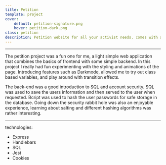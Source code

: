 ```yaml
---
title: Petition
template: project
cover:
    default: petition-signature.png
    hover: petition-dark.png
class: petition
description: Petition website for all your activist needs, comes with account registration and a searchable database for all the entries. Built with Express, SQL, bcryptjs, Jest, Handlebars and Cookie-Session
---
```


---

The petition project was a fun one for me, a light simple web application that combines the basics of frontend with some simple backend. In this project I really had fun experimenting with the styling and animations of the page. Introducing features such as Darkmode, allowed me to try out class based variables, and play around with transition effects.

The back-end was a good introduction to SQL and account security. SQL was used to save the users information and then served to the user when requested. Bcript was used to hash the user passwords for safe storage in the database. Going down the security rabbit hole was also an enjoyable experience, learning about salting and different hashing algorithms was rather interesting.

---

technologies:

-   Express
-   Handlebars
-   SQL
-   Jest
-   Cookies
